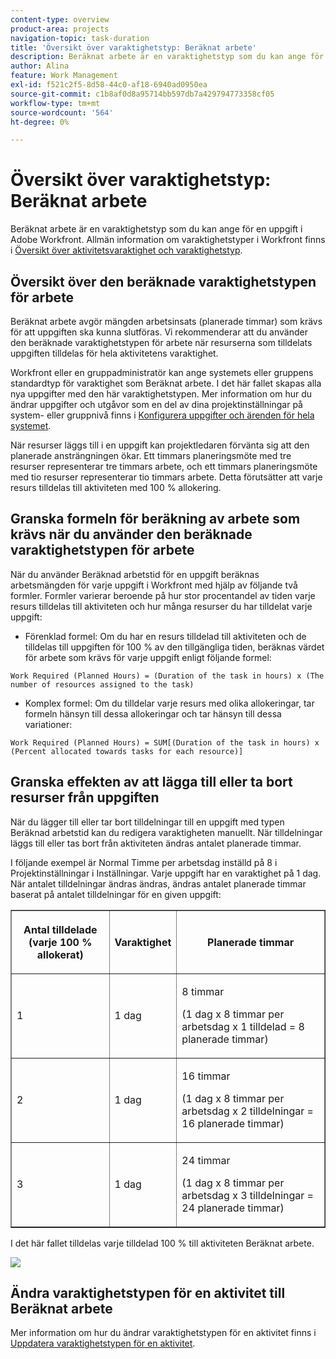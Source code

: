 ```yaml
---
content-type: overview
product-area: projects
navigation-topic: task-duration
title: 'Översikt över varaktighetstyp: Beräknat arbete'
description: Beräknat arbete är en varaktighetstyp som du kan ange för en uppgift i Adobe Workfront. Allmän information om varaktighetstyper i Workfront finns i Översikt över Varaktighet och Varaktighetstyp.
author: Alina
feature: Work Management
exl-id: f521c2f5-8d58-44c0-af18-6940ad0950ea
source-git-commit: c1b8af0d8a95714bb597db7a429794773358cf05
workflow-type: tm+mt
source-wordcount: '564'
ht-degree: 0%

---
```


# Översikt över varaktighetstyp: Beräknat arbete

Beräknat arbete är en varaktighetstyp som du kan ange för en uppgift i Adobe Workfront. Allmän information om varaktighetstyper i Workfront finns i [Översikt över aktivitetsvaraktighet och varaktighetstyp](../../../manage-work/tasks/taskdurtn/task-duration-and-duration-type.md).

## Översikt över den beräknade varaktighetstypen för arbete

Beräknat arbete avgör mängden arbetsinsats (planerade timmar) som krävs för att uppgiften ska kunna slutföras. Vi rekommenderar att du använder den beräknade varaktighetstypen för arbete när resurserna som tilldelats uppgiften tilldelas för hela aktivitetens varaktighet.

Workfront eller en gruppadministratör kan ange systemets eller gruppens standardtyp för varaktighet som Beräknat arbete. I det här fallet skapas alla nya uppgifter med den här varaktighetstypen. Mer information om hur du ändrar uppgifter och utgåvor som en del av dina projektinställningar på system- eller gruppnivå finns i [Konfigurera uppgifter och ärenden för hela systemet](../../../administration-and-setup/set-up-workfront/configure-system-defaults/set-task-issue-preferences.md).

När resurser läggs till i en uppgift kan projektledaren förvänta sig att den planerade ansträngningen ökar. Ett timmars planeringsmöte med tre resurser representerar tre timmars arbete, och ett timmars planeringsmöte med tio resurser representerar tio timmars arbete. Detta förutsätter att varje resurs tilldelas till aktiviteten med 100 % allokering.

## Granska formeln för beräkning av arbete som krävs när du använder den beräknade varaktighetstypen för arbete

När du använder Beräknad arbetstid för en uppgift beräknas arbetsmängden för varje uppgift i Workfront med hjälp av följande två formler. Formler varierar beroende på hur stor procentandel av tiden varje resurs tilldelas till aktiviteten och hur många resurser du har tilldelat varje uppgift:

* Förenklad formel: Om du har en resurs tilldelad till aktiviteten och de tilldelas till uppgiften för 100 % av den tillgängliga tiden, beräknas värdet för arbete som krävs för varje uppgift enligt följande formel:

```
Work Required (Planned Hours) = (Duration of the task in hours) x (The number of resources assigned to the task)
```

* Komplex formel: Om du tilldelar varje resurs med olika allokeringar, tar formeln hänsyn till dessa allokeringar och tar hänsyn till dessa variationer:

```
Work Required (Planned Hours) = SUM[(Duration of the task in hours) x (Percent allocated towards tasks for each resource)]
```

## Granska effekten av att lägga till eller ta bort resurser från uppgiften

När du lägger till eller tar bort tilldelningar till en uppgift med typen Beräknad arbetstid kan du redigera varaktigheten manuellt. När tilldelningar läggs till eller tas bort från aktiviteten ändras antalet planerade timmar.

I följande exempel är Normal Timme per arbetsdag inställd på 8 i Projektinställningar i Inställningar. Varje uppgift har en varaktighet på 1 dag. När antalet tilldelningar ändras ändras, ändras antalet planerade timmar baserat på antalet tilldelningar för en given uppgift:

<table border="1" cellspacing="15" cellpadding="1"> 
 <col> 
 <col> 
 <col> 
 <thead> 
  <tr> 
   <th> <p><strong>Antal tilldelade (varje 100 % allokerat)</strong> </p> </th> 
   <th> <p><strong>Varaktighet</strong> </p> </th> 
   <th> <p><strong>Planerade timmar</strong> </p> </th> 
  </tr> 
 </thead> 
 <tbody> 
  <tr> 
   <td> <p>1</p> </td> 
   <td> <p>1 dag</p> </td> 
   <td> <p>8 timmar</p> <p>(1 dag x 8 timmar per arbetsdag x 1 tilldelad = 8 planerade timmar)</p> </td> 
  </tr> 
  <tr> 
   <td> <p>2</p> </td> 
   <td> <p>1 dag</p> </td> 
   <td> <p>16 timmar</p> <p>(1 dag x 8 timmar per arbetsdag x 2 tilldelningar = 16 planerade timmar)</p> </td> 
  </tr> 
  <tr> 
   <td> <p>3</p> </td> 
   <td> <p>1 dag</p> </td> 
   <td> <p>24 timmar</p> <p>(1 dag x 8 timmar per arbetsdag x 3 tilldelningar = 24 planerade timmar)</p> </td> 
  </tr> 
 </tbody> 
</table>

I det här fallet tilldelas varje tilldelad 100 % till aktiviteten Beräknat arbete.

![](assets/calcwork-350x71.png)

## Ändra varaktighetstypen för en aktivitet till Beräknat arbete

Mer information om hur du ändrar varaktighetstypen för en aktivitet finns i [Uppdatera varaktighetstypen för en aktivitet](../../../manage-work/tasks/taskdurtn/update-duration-type-of-task.md).

<!--
<p data-mc-conditions="QuicksilverOrClassic.Draft mode">(NOTE: replaced with new article linked above)</p>
-->

<!--
<ol data-mc-conditions="QuicksilverOrClassic.Draft mode">
<li value="1">Go to a task for which you want to change the Duration Type.</li>
<li value="2"> <p data-mc-conditions="QuicksilverOrClassic.Quicksilver">Click <strong>Task Details</strong> in the left panel, then in the Overview area double click <strong>Duration Type</strong>. </p> </li>
<li value="3">Select <strong>Calculated Work</strong> from the drop-down menu.</li>
<li value="4">Click <strong>Save</strong> <strong>Changes</strong>.</li>
</ol>
-->

